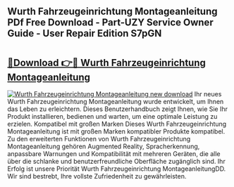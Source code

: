 ## Wurth Fahrzeugeinrichtung Montageanleitung PDf Free Download - Part-UZY Service Owner Guide - User Repair Edition S7pGN

# <h2><a href="http://df79wkj.blite.top/?on=Wurth+Fahrzeugeinrichtung+Montageanleitung">🔗Download 👉🔴 Wurth Fahrzeugeinrichtung Montageanleitung</a></h2>

[![Wurth Fahrzeugeinrichtung Montageanleitung new download](https://i.imgur.com/lujVjoI.png)](http://df79wkj.blite.top/?on=Wurth+Fahrzeugeinrichtung+Montageanleitung)
Ihr neues Wurth Fahrzeugeinrichtung Montageanleitung wurde entwickelt, um Ihnen das Leben zu erleichtern. Dieses Benutzerhandbuch zeigt Ihnen, wie Sie Ihr Produkt installieren, bedienen und warten, um eine optimale Leistung zu erzielen. Kompatibel mit großen Marken Dieses Wurth Fahrzeugeinrichtung Montageanleitung ist mit großen Marken kompatibler Produkte kompatibel. Zu den erweiterten Funktionen von Wurth Fahrzeugeinrichtung Montageanleitung gehören Augmented Reality, Spracherkennung, anpassbare Warnungen und Kompatibilität mit mehreren Geräten, die alle über die schlanke und benutzerfreundliche Oberfläche zugänglich sind. Ihr Erfolg ist unsere Priorität Wurth Fahrzeugeinrichtung MontageanleitungDD. Wir sind bestrebt, Ihre vollste Zufriedenheit zu gewährleisten.
